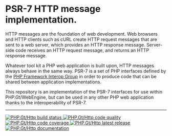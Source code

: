 PSR-7 HTTP message implementation.
==================================

HTTP messages are the foundation of web development. Web browsers and HTTP clients such as cURL create HTTP request messages that are sent to a web server, which provides an HTTP response message. Server-side code receives an HTTP request message, and returns an HTTP response message.

Whatever tool kit a PHP web application is built upon, HTTP messages always behave in the same way. PSR-7 is a set of PHP interfaces defined by the [PHP Framework Interop Group][fig] in order to produce code that can be shared between application implementations.

This repository is an implementation of the PSR-7 interfaces for use within PHP.Gt/WebEngine, but can be used in any other PHP web application thanks to the interoperability of PSR-7.

***

<a href="https://circleci.com/gh/PhpGt/Http" target="_blank">
	<img src="https://img.shields.io/circleci/project/PhpGt/Http.svg?style=flat-square" alt="PHP.Gt/Http build status" />
</a>
<a href="https://scrutinizer-ci.com/g/PhpGt/Http" target="_blank">
	<img src="https://img.shields.io/scrutinizer/g/PhpGt/Http.svg?style=flat-square" alt="PHP.Gt/Http code quality" />
</a>
<a href="https://scrutinizer-ci.com/g/PhpGt/Http" target="_blank">
	<img src="https://img.shields.io/scrutinizer/coverage/g/PhpGt/Http/master.svg?style=flat-square" alt="PHP.Gt/Http code coverage" />
</a>
<a href="https://packagist.PhpGt/packages/PhpGt/Http" target="_blank">
	<img src="https://img.shields.io/packagist/v/PhpGt/Http.svg?style=flat-square" alt="PHP.Gt/Http latest release" />
</a>
<a href="http://www.php.gt/Http" target="_blank">
	<img src="https://img.shields.io/badge/docs-www.php.gt/Http-26a5e3.svg?style=flat-square" alt="PHP.Gt/Http documentation" />
</a>

[fig]: https://www.php-fig.org/psr/psr-7/